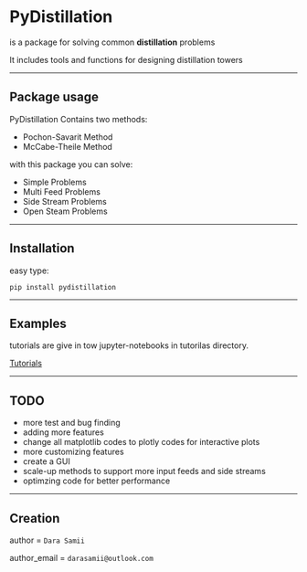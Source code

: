 # PyDistillation
is a package for solving common **distillation** problems

It includes tools and functions for designing distillation towers

---
## Package usage

PyDistillation Contains two methods:

* Pochon-Savarit Method
* McCabe-Theile Method

with this package you can solve:

* Simple Problems
* Multi Feed Problems
* Side Stream Problems
* Open Steam Problems
---
## Installation

easy type:

`pip install pydistillation`

---
## Examples

tutorials are give in tow jupyter-notebooks in tutorilas directory.

[Tutorials](https://github.com/DaraSamii/py-distillation/tree/master/src)

---
## TODO
* more test and bug finding
* adding more features
* change all matplotlib codes to plotly codes for interactive plots
* more customizing features
* create a GUI
* scale-up methods to support more input feeds and side streams
* optimzing code for better performance

---
## Creation
author = `Dara Samii`

author_email = `darasamii@outlook.com`

